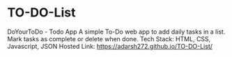 # TO-DO-List
DoYourToDo - Todo App
A simple To-Do web app to add daily tasks in a list. Mark tasks as complete or delete when done. 
Tech Stack: HTML, CSS, Javascript, JSON
Hosted Link: https://adarsh272.github.io/TO-DO-List/
